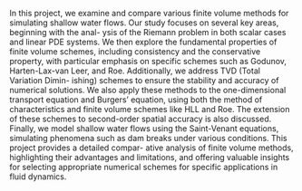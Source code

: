 In this project, we examine and compare various finite volume methods for simulating
shallow water flows. Our study focuses on several key areas, beginning with the anal-
ysis of the Riemann problem in both scalar cases and linear PDE systems. We then
explore the fundamental properties of finite volume schemes, including consistency and
the conservative property, with particular emphasis on specific schemes such as Godunov,
Harten-Lax-van Leer, and Roe. Additionally, we address TVD (Total Variation Dimin-
ishing) schemes to ensure the stability and accuracy of numerical solutions. We also apply
these methods to the one-dimensional transport equation and Burgers’ equation, using
both the method of characteristics and finite volume schemes like HLL and Roe. The
extension of these schemes to second-order spatial accuracy is also discussed. Finally,
we model shallow water flows using the Saint-Venant equations, simulating phenomena
such as dam breaks under various conditions. This project provides a detailed compar-
ative analysis of finite volume methods, highlighting their advantages and limitations,
and offering valuable insights for selecting appropriate numerical schemes for specific
applications in fluid dynamics.
